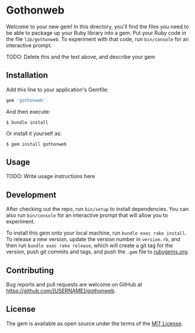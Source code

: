 # Gothonweb

Welcome to your new gem! In this directory, you'll find the files you need to be able to package up your Ruby library into a gem. Put your Ruby code in the file `lib/gothonweb`. To experiment with that code, run `bin/console` for an interactive prompt.

TODO: Delete this and the text above, and describe your gem

## Installation

Add this line to your application's Gemfile:

```ruby
gem 'gothonweb'
```

And then execute:

    $ bundle install

Or install it yourself as:

    $ gem install gothonweb

## Usage

TODO: Write usage instructions here

## Development

After checking out the repo, run `bin/setup` to install dependencies. You can also run `bin/console` for an interactive prompt that will allow you to experiment.

To install this gem onto your local machine, run `bundle exec rake install`. To release a new version, update the version number in `version.rb`, and then run `bundle exec rake release`, which will create a git tag for the version, push git commits and tags, and push the `.gem` file to [rubygems.org](https://rubygems.org).

## Contributing

Bug reports and pull requests are welcome on GitHub at https://github.com/[USERNAME]/gothonweb.


## License

The gem is available as open source under the terms of the [MIT License](https://opensource.org/licenses/MIT).
